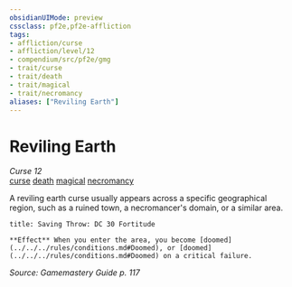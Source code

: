 ```yaml
---
obsidianUIMode: preview
cssclass: pf2e,pf2e-affliction
tags:
- affliction/curse
- affliction/level/12
- compendium/src/pf2e/gmg
- trait/curse
- trait/death
- trait/magical
- trait/necromancy
aliases: ["Reviling Earth"]
---
```

# Reviling Earth
*Curse 12*  
[curse](../../../Rules/traits/curse.md)  [death](../../../Rules/traits/death.md)  [magical](../../../Rules/traits/magical.md)  [necromancy](../../../Rules/traits/necromancy.md)  

A reviling earth curse usually appears across a specific geographical region, such as a ruined town, a necromancer's domain, or a similar area.

```ad-inline-affliction
title: Saving Throw: DC 30 Fortitude

**Effect** When you enter the area, you become [doomed](../../../rules/conditions.md#Doomed), or [doomed](../../../rules/conditions.md#Doomed) on a critical failure.
```

*Source: Gamemastery Guide p. 117*
